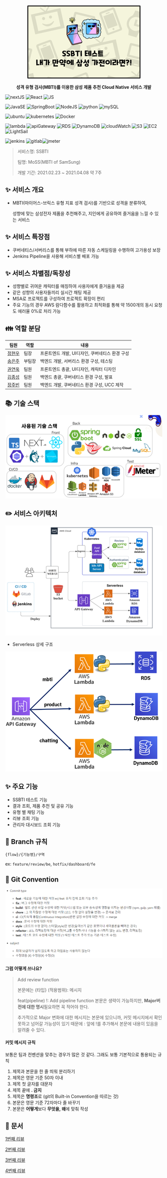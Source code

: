 <p align="center"> <img src="./README.assets/20210407_034647.png"> </p>

<p align="center">
    <b>성격 유형 검사(MBTI)를 이용한 삼성 제품 추천 Cloud Native 서비스 개발</b>   </p>

![nextJS](https://img.shields.io/badge/NextJS-10.1.3-brightgreen) ![React](https://img.shields.io/badge/React-17.0.2-brightgreen) ![JS](https://img.shields.io/badge/JavaScript-ES6%2B-brightgreen)

![JavaSE](https://img.shields.io/badge/Java%20SE-11-yellow) ![SpringBoot](https://img.shields.io/badge/SpringBoot-2.4.4-yellow) ![NodeJS](https://img.shields.io/badge/NodeJS-14.x-yellow) ![python](https://img.shields.io/badge/Python-3.8-yellow) ![mySQL](https://img.shields.io/badge/MySQL-8.0.21-yellow) 

![ubuntu](https://img.shields.io/badge/Ubuntu-20.04%20LTS-blue) ![kubernetes](https://img.shields.io/badge/Kubernetes-1.20.4-blue) ![Docker](https://img.shields.io/badge/Docker-20.10.5-blue)

![lambda](https://img.shields.io/badge/AWS-Lambda-red) ![apiGateway](https://img.shields.io/badge/AWS-API%20gateway-red) ![RDS](https://img.shields.io/badge/AWS-RDS-red) ![DynamoDB](https://img.shields.io/badge/AWS-DynamoDB-red) ![cloudWatch](https://img.shields.io/badge/AWS-CloudWatch-red) ![S3](https://img.shields.io/badge/AWS-S3-red) ![EC2](https://img.shields.io/badge/AWS-EC2-red) ![LightSail](https://img.shields.io/badge/AWS-LightSail-red) 

![jenkins](https://img.shields.io/badge/Jenkins-2.283-lightgrey) ![gitlab](https://img.shields.io/badge/GitLab----lightgrey)![jmeter](https://img.shields.io/badge/JMeter-5.4.1-yellowgreen)



> 서비스명: SSBTI
>
> 팀명: MoSS(MBTI of SamSung)
>
> 개발 기간: 2021.02.23 ~ 2021.04.08 약 7주

## :sparkles: 서비스 개요

* MBTI(마이어스-브릭스 유형 지표 성격 검사)를 기반으로 성격을 분류하여, 

  성향에 맞는 삼성전자 제품을 추천해주고, 지인에게 공유하여 즐거움을 느낄 수 있는 서비스

## :sparkles: 서비스 특장점

* 쿠버네티스/서버리스를 통해 부하에 따른 자동 스케일링을 수행하여 고가용성 보장
* Jenkins Pipeline을 사용해 서비스별 배포 가능

## :sparkles: 서비스 차별점/독창성

* 성향별로 귀여운 캐릭터를 매칭하여 사용자에게 즐거움을 제공
* 같은 성향의 사용자들끼리 실시간 채팅 제공
* MSA로 프로젝트를 구성하여 프로젝트 확장이 편리
* 주요 기능의 경우 AWS 람다함수를 활용하고 최적화를 통해 약 1500개의 동시 요청도 에러율 0%로 처리 가능

## :family: 역할 분담

| 팀원                                          | 역할   | 내용                                            |
| --------------------------------------------- | ------ | ----------------------------------------------- |
| [정현우](https://github.com/hyunwoojeong123)  | 팀장   | 프론트엔드 개발, UI디자인, 쿠버네티스 환경 구성 |
| [송은주](https://github.com/OctopusSwellfish) | 부팀장 | 백엔드 개발, 서버리스 환경 구성, 테스팅         |
| [권연욱](https://github.com/grappe96)         | 팀원   | 프론트엔드 총괄, UI디자인, 캐릭터 디자인        |
| [김종성](https://github.com/saintbeller96)    | 팀원   | 백엔드 총괄, 쿠버네티스 환경 구성, 발표         |
| [장주빈](https://github.com/jbjb4467)         | 팀원   | 백엔드 개발, 쿠버네티스 환경 구성,  UCC 제작    |

## :books: 기술 스택

![stk](./README.assets/stack.png)

## :pencil2: 서비스 아키텍처

![architecture_1](./README.assets/architecture.png)

* Serverless 상세 구조

![architecture_1](./README.assets/architecture2.png)

## :sparkles: 주요 기능

* SSBTI 테스트 기능
* 결과 조회, 제품 추천 및 공유 기능
* 유형 별 채팅 기능
* 리뷰 조회 기능
* 관리자 대시보드 조회 기능

## :bookmark_tabs: Branch 규칙

`{flow}/{기능명}/구역`

ex: `feature/review/be`, `hotfix/dashboard/fe`

## :bookmark_tabs: Git Convention

![image-20210225100326874](README.assets/image-20210225100326874.png)

#### 그럼 어떻게 쓰나요?

> Add review function 
>
> 본문에는 {타입} (적용범위): 메시지 
>
> feat(pipeline) !: Add pipeline function 본문은 생략이 가능하지만, **Major버전에 대한 명시**필요하면 꼭 적어야 한다. 
>
> 추가적으로 Major 변화에 대한 메시지는 본문에 있으니까, 커밋 메시지에서 확인 못하고 넘어갈 가능성이 있기 때문에 : 앞에 !를 추가해서 본문에 내용이 있음을 알려줄 수 있다.

#### 커밋 메시지 규칙 

보통은 팀과 컨벤션을 맞추는 경우가 많은 것 같다. 그래도 보통 기본적으로 통용되는 규칙  

1. 제목과 본문을 한 줄 띄워 분리하기  
2. 제목은 영문 기준 50자 이내  
3. 제목 첫 글자를 대문자  
4. 제목 끝에 **. 금지**  
5. 제목은 **명령조**로 (git의 Built-in Convention을 따르는 것)  
6. 본문은 영문 기준 72자마다 줄 바꾸기  
7. 본문은 **어떻게**보다 **무엇을, 왜**에 맞춰 작성

## :memo: 문서

[1번째 리뷰](https://www.notion.so/5ad34db4ed8544f0bcdc514a7c9a1265)

[2번째 리뷰](https://www.notion.so/2-05555efaa79d45f19ed253bff2457107)

[3번째 리뷰](https://www.notion.so/3-849a51e019534d55ad10f064c0667d46)

[4번째 리뷰](https://www.notion.so/6d9c36fe68934662ae55253c102ea186)

